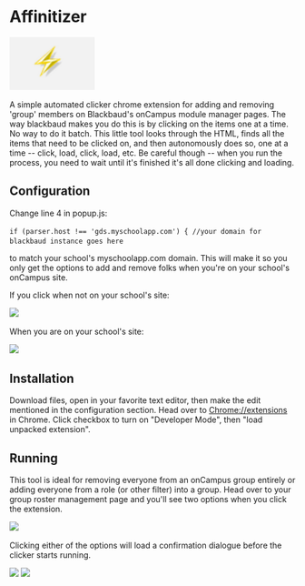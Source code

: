 # Affinitizer
<img src='/resources/AffinitizerIcon.png' width='150px' />

A simple automated clicker chrome extension for adding and removing 'group' members on Blackbaud's onCampus module manager pages. The way blackbaud makes you do this is by clicking on the items one at a time. No way to do it batch. This little tool looks through the HTML, finds all the items that need to be clicked on, and then autonomously does so, one at a time -- click, load, click, load, etc. Be careful though -- when you run the process, you need to wait until it's finished it's all done clicking and loading. 


## Configuration
Change line 4 in popup.js:

```if (parser.host !== 'gds.myschoolapp.com') { //your domain for blackbaud instance goes here```

to match your school's myschoolapp.com domain. This will make it so you only get the options to add and remove folks when you're on your school's onCampus site.

If you click when not on your school's site:

<img src='/resources/WrongSite.png' width='250px' />

When you are on your school's site:

<img src='/resources/AffinitizerView.png' width='150px' />


## Installation
Download files, open in your favorite text editor, then make the edit mentioned in the configuration section. Head over to [Chrome://extensions](Chrome://extensions) in Chrome. Click checkbox to turn on "Developer Mode", then "load unpacked extension". 


## Running
This tool is ideal for removing everyone from an onCampus group entirely or adding everyone from a role (or other filter) into a group. Head over to your group roster management page and you'll see two options when you click the extension.

<img src='/resources/ManageRoster.png' width='600px' />

Clicking either of the options will load a confirmation dialogue before the clicker starts running. 

<img src='/resources/WarningAdd.png' width='300px' />
<img src='/resources/WarningRemove.png' width='300px' />

